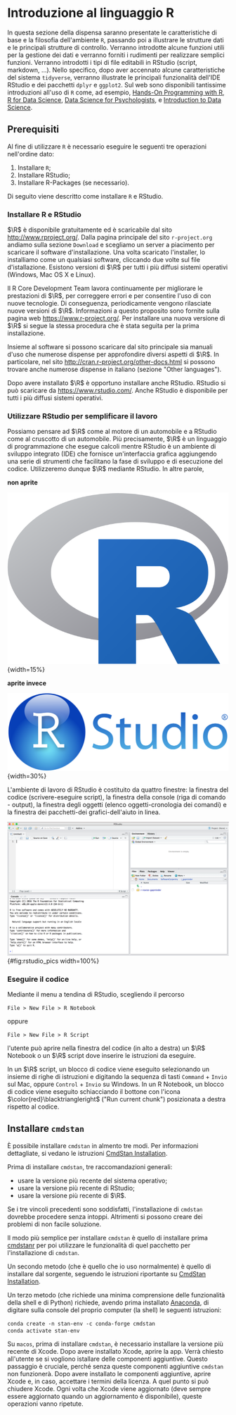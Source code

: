 # Introduzione al linguaggio R  



In questa sezione della dispensa saranno presentate le caratteristiche di base e la filosofia dell'ambiente `R`, passando poi a illustrare le strutture dati e le principali strutture di controllo. Verranno introdotte alcune funzioni utili per la gestione dei dati e verranno forniti i rudimenti per realizzare semplici funzioni. Verranno introdotti i tipi di file editabili in RStudio (script, markdown, ...). Nello specifico, dopo aver accennato alcune caratteristiche del sistema `tidyverse`, verranno illustrate le principali funzionalità dell'IDE RStudio e dei pacchetti `dplyr` e `ggplot2`. Sul web sono disponibili tantissime introduzioni all'uso di `R` come, ad esempio, [Hands-On Programming with R](https://rstudio-education.github.io/hopr/), [R for Data Science](https://r4ds.had.co.nz), [Data Science for Psychologists](https://bookdown.org/hneth/ds4psy/), e [Introduction to Data Science](https://bookdown.org/hneth/i2ds/).

## Prerequisiti 

Al fine di utilizzare `R` è necessario eseguire le seguenti tre operazioni
nell'ordine dato:

1.  Installare `R`;
2.  Installare RStudio;
3.  Installare R-Packages (se necessario).

Di seguito viene descritto come installare `R` e RStudio.

### Installare R e RStudio

$\R$ è disponibile gratuitamente ed è scaricabile dal sito
<http://www.rproject.org/>. Dalla pagina principale del sito
`r-project.org` andiamo sulla sezione `Download` e scegliamo un server a
piacimento per scaricare il software d'installazione. Una volta
scaricato l'installer, lo installiamo come un qualsiasi software,
cliccando due volte sul file d'istallazione. Esistono versioni di $\R$ per
tutti i più diffusi sistemi operativi (Windows, Mac OS X e Linux).

Il R Core Development Team lavora continuamente per migliorare le
prestazioni di $\R$, per correggere errori e per consentire l'uso di con
nuove tecnologie. Di conseguenza, periodicamente vengono rilasciate
nuove versioni di $\R$. Informazioni a questo proposito sono fornite sulla
pagina web <https://www.r-project.org/>. Per installare una nuova
versione di $\R$ si segue la stessa procedura che è stata seguita per la
prima installazione. 

Insieme al software si possono scaricare dal sito principale sia manuali d'uso che numerose dispense per approfondire diversi aspetti di $\R$. In particolare, nel sito  <http://cran.r-project.org/other-docs.html> si possono trovare anche  numerose dispense in italiano (sezione "Other languages").

Dopo avere installato $\R$ è opportuno installare anche RStudio. RStudio si
può scaricare da <https://www.rstudio.com/>. Anche RStudio è disponibile
per tutti i più diffusi sistemi operativi.

### Utilizzare RStudio per semplificare il lavoro

Possiamo pensare ad $\R$ come al motore di un automobile e a RStudio come
al cruscotto di un automobile. Più precisamente, $\R$ è un linguaggio di
programmazione che esegue calcoli mentre RStudio è un ambiente di
sviluppo integrato (IDE) che fornisce un'interfaccia grafica aggiungendo
una serie di strumenti che facilitano la fase di sviluppo e di
esecuzione del codice. Utilizzeremo dunque $\R$ mediante RStudio. In altre
parole, 

__non aprite__

![](images/Rlogo.png){width=15%} 

__aprite invece__

![](images/RStudio-Logo-Blue-Gradient.png){width=30%}

L'ambiente di lavoro di RStudio è costituito da quattro finestre: la finestra del codice (scrivere-eseguire script), la finestra della console (riga di comando -
output), la finestra degli oggetti (elenco oggetti-cronologia dei
comandi) e la finestra dei pacchetti-dei grafici-dell'aiuto in linea.

![La console di RStudio.](images/rstudio_pics.png){#fig:rstudio_pics width=100%}

### Eseguire il codice

Mediante il menu a tendina di RStudio, scegliendo il percorso

````
File > New File > R Notebook
````

oppure

````
File > New File > R Script
````

l'utente può aprire nella finestra del codice (in alto a destra) un $\R$ Notebook o un $\R$ script dove inserire le istruzioni da eseguire.

In un $\R$ script, un blocco di codice viene eseguito selezionando un
insieme di righe di istruzioni e digitando la sequenza di tasti
`Command` + `Invio` sul Mac, oppure `Control` + `Invio` su Windows. In
un R Notebook, un blocco di codice viene eseguito schiacciando il
bottone con l'icona $\color{red}\blacktriangleright$ ("Run current
chunk") posizionata a destra rispetto al codice.

## Installare `cmdstan`

È possibile installare `cmdstan` in almento tre modi. Per informazioni dettagliate, si vedano le istruzioni [CmdStan Installation](https://mc-stan.org/docs/2_28/cmdstan-guide/cmdstan-installation.html).

Prima di installare `cmdstan`, tre raccomandazioni generali:

- usare la versione più recente del sistema operativo;
- usare la versione più recente di RStudio;
- usare la versione più recente di $\R$.

Se i tre vincoli precedenti sono soddisfatti, l'installazione di `cmdstan` dovrebbe procedere senza intoppi. Altrimenti si possono creare dei problemi di non facile soluzione.

Il modo più semplice per installare `cmdstan` è quello di installare prima [cmdstanr](https://mc-stan.org/cmdstanr/) per poi utilizzare le funzionalità di quel pacchetto per l'installazione di `cmdstan`.

Un secondo metodo (che è quello che io uso normalmente) è quello di installare dal sorgente, seguendo le istruzioni riportante su [CmdStan Installation](https://mc-stan.org/docs/2_28/cmdstan-guide/cmdstan-installation.html).

Un terzo metodo (che richiede una minima comprensione delle funzionalità della shell e di Python) richiede, avendo prima installato [Anaconda](https://www.anaconda.com/products/individual), di digitare sulla console del proprio computer (la shell) le seguenti istruzioni:

````
conda create -n stan-env -c conda-forge cmdstan
conda activate stan-env
````

Su `macos`, prima di installare `cmdstan`, è necessario installare la versione più recente di Xcode. Dopo avere installato Xcode, aprire la app. Verrà chiesto all'utente se si vogliono istallare delle componenti aggiuntive. Questo passaggio è cruciale, perché senza queste componenti aggiuntive `cmdstan` non funzionerà. Dopo avere installato le componenti aggiuntive, aprire Xcode e, in caso, accettare i termini della licenza. A quel punto si può chiudere Xcode. Ogni volta che Xcode viene aggiornato (deve sempre essere aggiornato quando un aggiornamento è disponibile), queste operazioni vanno ripetute.




